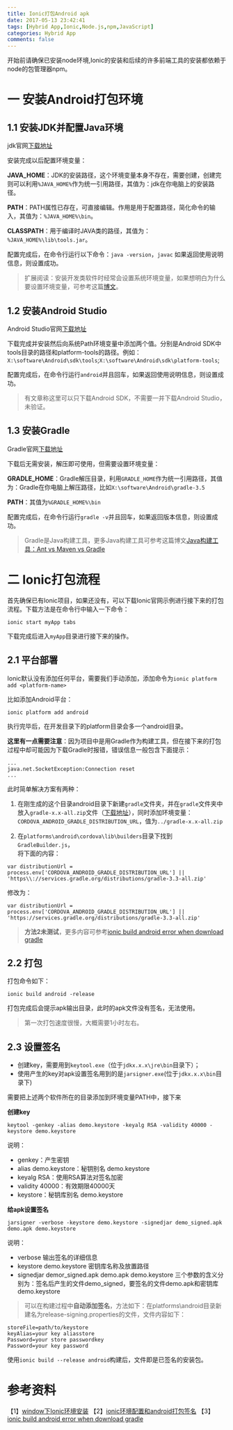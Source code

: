 ```yaml
---
title: Ionic打包Android apk
date: 2017-05-13 23:42:41
tags: [Hybrid App,Ionic,Node.js,npm,JavaScript]
categories: Hybrid App
comments: false
---
```


开始前请确保已安装node环境,Ionic的安装和后续的许多前端工具的安装都依赖于node的包管理器npm。

# 一 安装Android打包环境   

## 1.1 安装JDK并配置Java环境   

jdk官网[下载地址](http://www.oracle.com/technetwork/java/javase/downloads/jdk8-downloads-2133151.html)   

安装完成以后配置环境变量：   

**JAVA_HOME**：JDK的安装路径，这个环境变量本身不存在，需要创建，创建完则可以利用`%JAVA_HOME%`作为统一引用路径，其值为：jdk在你电脑上的安装路径。   

**PATH**：PATH属性已存在，可直接编辑。作用是用于配置路径，简化命令的输入，其值为：`%JAVA_HOME%\bin`。   

**CLASSPATH**：用于编译时JAVA类的路径，其值为：`%JAVA_HOME%\lib\tools.jar`。   

配置完成后，在命令行运行以下命令：`java -version`，`javac` 如果返回使用说明信息，则设置成功。   

> 扩展阅读：安装开发类软件时经常会设置系统环境变量，如果想明白为什么要设置环境变量，可参考这篇[博文](http://www.cnblogs.com/zoupeiyang/p/4034517.html#2)。   

## 1.2 安装Android Studio   

Android Studio官网[下载地址](https://developer.android.com/studio/index.html)   

下载完成并安装然后向系统Path环境变量中添加两个值。分别是Android SDK中tools目录的路径和platform-tools的路径。例如：`X:\software\Android\sdk\tools`;`X:\software\Android\sdk\platform-tools`;   

配置完成后，在命令行运行`android`并且回车，如果返回使用说明信息，则设置成功。   

> 有文章称这里可以只下载Android SDK，不需要一并下载Android Studio，未验证。   

## 1.3 安装Gradle

Gradle官网[下载地址](https://services.gradle.org/distributions/)   

下载后无需安装，解压即可使用，但需要设置环境变量：   

**GRADLE_HOME**：Gradle解压目录，利用`GRADLE_HOME`作为统一引用路径，其值为：Gradle在你电脑上解压路径，比如`X:\software\Android\gradle-3.5`   

**PATH**：其值为`%GRADLE_HOME%\bin`   

配置完成后，在命令行运行`gradle -v`并且回车，如果返回版本信息，则设置成功。   

> Gradle是Java构建工具，更多Java构建工具可参考这篇博文[Java构建工具：Ant vs Maven vs Gradle](http://blog.csdn.net/napolunyishi/article/details/39345995)

# 二 Ionic打包流程

首先确保已有Ionic项目，如果还没有，可以下载Ionic官网示例进行接下来的打包流程。下载方法是在命令行中输入一下命令：   

```bazaar
ionic start myApp tabs
```

下载完成后进入`myApp`目录进行接下来的操作。   

## 2.1 平台部署

Ionic默认没有添加任何平台，需要我们手动添加，添加命令为`ionic platform add <platform-name>`   

比如添加Android平台：   

```bazaar
ionic platform add android
```

执行完毕后，在开发目录下的platform目录会多一个android目录。   

**这里有一点需要注意**：因为项目中是用Gradle作为构建工具，但在接下来的打包过程中却可能因为下载Gradle时报错，错误信息一般包含下面提示：   

```bazaar
...
java.net.SocketException:Connection reset
...
```

此时简单解决方案有两种：   

1. 在刚生成的这个目录android目录下新建`gradle`文件夹，并在`gradle`文件夹中放入`gradle-x.x-all.zip`文件（[下载地址](https://services.gradle.org/distributions/)），同时添加环境变量：`CORDOVA_ANDROID_GRADLE_DISTRIBUTION_URL`，值为`../gradle-x.x-all.zip`   

2. 在`platforms\android\cordova\lib\builders`目录下找到`GradleBuilder.js`，   
将下面的内容：
  ```bazaar
  var distributionUrl = process.env['CORDOVA_ANDROID_GRADLE_DISTRIBUTION_URL'] || 'https\\://services.gradle.org/distributions/gradle-3.3-all.zip'
  ```
  修改为：
  ```bazaar
  var distributionUrl = process.env['CORDOVA_ANDROID_GRADLE_DISTRIBUTION_URL'] || 'https://services.gradle.org/distributions/gradle-3.3-all.zip'
  ```
  
> **方法2未测试**，更多内容可参考[ionic build android error when download gradle](http://stackoverflow.com/questions/29874564/ionic-build-android-error-when-download-gradle)   

## 2.2 打包  

打包命令如下：   

```bazaar
ionic build android -release
```

打包完成后会提示apk输出目录，此时的apk文件没有签名，无法使用。

> 第一次打包速度很慢，大概需要1小时左右。

## 2.3 设置签名   

- 创建key，需要用到`keytool.exe`（位于`jdkx.x.x\jre\bin`目录下）；   
- 使用产生的key对apk设置签名用到的是`jarsigner.exe`(位于`jdkx.x.x\bin`目录下)   

需要把上述两个软件所在的目录添加到环境变量PATH中，接下来   
   
**创建key**

```bazaar
keytool -genkey -alias demo.keystore -keyalg RSA -validity 40000 -keystore demo.keystore
```

说明：
- genkey：产生密钥
- alias demo.keystore：秘钥别名 demo.keystore
- keyalg RSA：使用RSA算法对签名加密
- validity 40000：有效期限40000天
- keystore：秘钥库别名 demo.keystore

**给apk设置签名**

```bazaar
jarsigner -verbose -keystore demo.keystore -signedjar demo_signed.apk demo.apk demo.keystore
```

说明：
- verbose 输出签名的详细信息
- keystore demo.keystore 密钥库名称及放置路径
- signedjar demor_signed.apk demo.apk demo.keystore 三个参数的含义分别为：签名后产生的文件demo_signed，要签名的文件demo.apk和密钥库demo.keystore

> 可以在构建过程中**自动添加签名**，方法如下：在platforms\android目录新建名为release-signing.properties的文件，文件内容如下：   
  ```bazaar
  storeFile=path/to/keystore
  keyAlias=your key aliasstore
  Password=your store passwordkey
  Password=your key password
  ```
  使用`ionic build --release android`构建后，文件即是已签名的安装包。
  
# 参考资料
【1】[window下Ionic环境安装](http://www.cnblogs.com/shikelong/p/4480975.html)
【2】[ionic环境配置和android打包签名](http://www.jianshu.com/p/0588510fbb97)
【3】[ionic build android error when download gradle](http://stackoverflow.com/questions/29874564/ionic-build-android-error-when-download-gradle)





